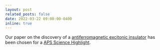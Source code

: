 ```yaml
---
layout: post
related_posts: false
date: 2022-03-22 09:00:00-0400
inline: true
---
```


Our paper on the discovery of a [antiferromagnetic excitonic insulator](/publications/#mazzone2022antiferromagnetic) has been chosen for a [APS Science Highlight](https://www.aps.anl.gov/APS-Science-Highlight/2022-03-22/evidence-for-exotic-magnetic-phase-of-matter).
